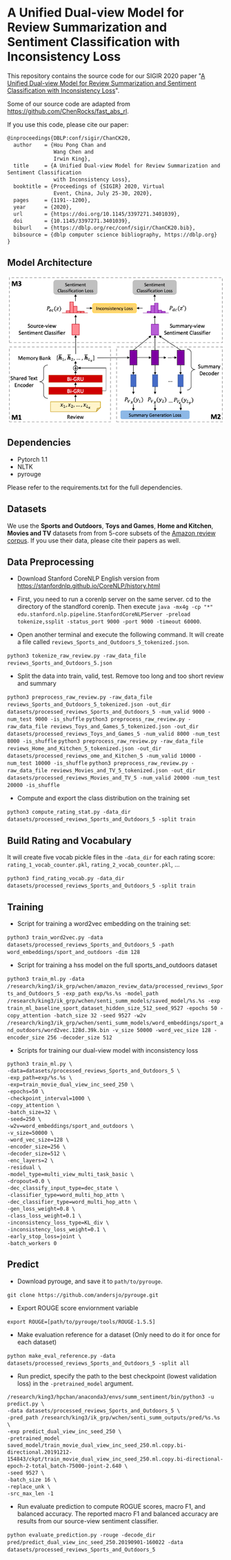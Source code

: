 # A Unified Dual-view Model for Review Summarization and Sentiment Classification with Inconsistency Loss

This repository contains the source code for our SIGIR 2020 paper "[A Unified Dual-view Model for Review Summarization and Sentiment Classification with Inconsistency Loss](https://arxiv.org/abs/2006.01592)". 

Some of our source code are adapted from https://github.com/ChenRocks/fast_abs_rl. 

If you use this code, please cite our paper:
```
@inproceedings{DBLP:conf/sigir/ChanCK20,
  author    = {Hou Pong Chan and
               Wang Chen and
               Irwin King},
  title     = {A Unified Dual-view Model for Review Summarization and Sentiment Classification
               with Inconsistency Loss},
  booktitle = {Proceedings of {SIGIR} 2020, Virtual
               Event, China, July 25-30, 2020},
  pages     = {1191--1200},
  year      = {2020},
  url       = {https://doi.org/10.1145/3397271.3401039},
  doi       = {10.1145/3397271.3401039},
  biburl    = {https://dblp.org/rec/conf/sigir/ChanCK20.bib},
  bibsource = {dblp computer science bibliography, https://dblp.org}
}
```

## Model Architecture
![](figs/dual_view_model_architecture.png)

## Dependencies
- Pytorch 1.1
- NLTK
- pyrouge

Please refer to the requirements.txt for the full dependencies. 


## Datasets
We use the **Sports and Outdoors**, **Toys and Games**, **Home and Kitchen**, **Movies and TV** datasets from from 5-core subsets of the [Amazon review corpus](http://jmcauley.ucsd.edu/data/amazon/). If you use their data, please cite their papers as well. 

## Data Preprocessing

- Download Stanford CoreNLP English version from https://stanfordnlp.github.io/CoreNLP/history.html

- First, you need to run a corenlp server on the same server. cd to the directory of the standford corenlp. Then execute `java -mx4g -cp "*" edu.stanford.nlp.pipeline.StanfordCoreNLPServer -preload tokenize,ssplit -status_port 9000 -port 9000 -timeout 60000`.

- Open another terminal and execute the following command. It will create a file called `reviews_Sports_and_Outdoors_5_tokenized.json`. 

`python3 tokenize_raw_review.py -raw_data_file reviews_Sports_and_Outdoors_5.json`


- Split the data into train, valid, test. Remove too long and too short review and summary

`python3 preprocess_raw_review.py -raw_data_file reviews_Sports_and_Outdoors_5_tokenized.json -out_dir datasets/processed_reviews_Sports_and_Outdoors_5 -num_valid 9000 -num_test 9000 -is_shuffle`
`python3 preprocess_raw_review.py -raw_data_file reviews_Toys_and_Games_5_tokenized.json -out_dir datasets/processed_reviews_Toys_and_Games_5 -num_valid 8000 -num_test 8000 -is_shuffle`
`python3 preprocess_raw_review.py -raw_data_file reviews_Home_and_Kitchen_5_tokenized.json -out_dir datasets/processed_reviews_ome_and_Kitchen_5 -num_valid 10000 -num_test 10000 -is_shuffle`
`python3 preprocess_raw_review.py -raw_data_file reviews_Movies_and_TV_5_tokenized.json -out_dir datasets/processed_reviews_Movies_and_TV_5 -num_valid 20000 -num_test 20000 -is_shuffle`

- Compute and export the class distribution on the training set

`python3 compute_rating_stat.py -data_dir datasets/processed_reviews_Sports_and_Outdoors_5 -split train`

## Build Rating and Vocabulary
It will create five vocab pickle files in the `-data_dir` for each rating score: `rating_1_vocab_counter.pkl`, `rating_2_vocab_counter.pkl`, ...

`python3 find_rating_vocab.py -data_dir datasets/processed_reviews_Sports_and_Outdoors_5 -split train`

## Training

- Script for training a word2vec embedding on the training set: 

`python3 train_word2vec.py -data datasets/processed_reviews_Sports_and_Outdoors_5 -path word_embeddings/sport_and_outdoors -dim 128`

- Script for training a hss model on the full sports_and_outdoors dataset

`python3 train_ml.py -data /research/king3/ik_grp/wchen/amazon_review_data/processed_reviews_Sports_and_Outdoors_5 -exp_path exp/%s.%s -model_path /research/king3/ik_grp/wchen/senti_summ_models/saved_model/%s.%s -exp train_ml_baseline_sport_dataset_hidden_size_512_seed_9527 -epochs 50 -copy_attention -batch_size 32 -seed 9527 -w2v /research/king3/ik_grp/wchen/senti_summ_models/word_embeddings/sport_and_outdoors/word2vec.128d.39k.bin -v_size 50000 -word_vec_size 128 -encoder_size 256 -decoder_size 512`

- Scripts for training our dual-view model with inconsistency loss

```
python3 train_ml.py \
-data=datasets/processed_reviews_Sports_and_Outdoors_5 \
-exp_path=exp/%s.%s \
-exp=train_movie_dual_view_inc_seed_250 \
-epochs=50 \
-checkpoint_interval=1000 \
-copy_attention \
-batch_size=32 \
-seed=250 \
-w2v=word_embeddings/sport_and_outdoors \
-v_size=50000 \
-word_vec_size=128 \
-encoder_size=256 \
-decoder_size=512 \
-enc_layers=2 \
-residual \
-model_type=multi_view_multi_task_basic \
-dropout=0.0 \
-dec_classify_input_type=dec_state \
-classifier_type=word_multi_hop_attn \
-dec_classifier_type=word_multi_hop_attn \
-gen_loss_weight=0.8 \
-class_loss_weight=0.1 \
-inconsistency_loss_type=KL_div \
-inconsistency_loss_weight=0.1 \
-early_stop_loss=joint \
-batch_workers 0
```

## Predict

- Download pyrouge, and save it to `path/to/pyrouge`. 

`git clone https://github.com/andersjo/pyrouge.git`

- Export ROUGE score enviornment variable

`export ROUGE=[path/to/pyrouge/tools/ROUGE-1.5.5]`

- Make evaluation reference for a dataset (Only need to do it for once for each dataset)

`python make_eval_reference.py -data datasets/processed_reviews_Sports_and_Outdoors_5 -split all`

- Run predict, specify the path to the best checkpoint (lowest validation loss) in the `-pretrained_model` argument. 

```
/research/king3/hpchan/anaconda3/envs/summ_sentiment/bin/python3 -u predict.py \
-data datasets/processed_reviews_Sports_and_Outdoors_5 \
-pred_path /research/king3/ik_grp/wchen/senti_summ_outputs/pred/%s.%s \
-exp predict_dual_view_inc_seed_250 \
-pretrained_model saved_model/train_movie_dual_view_inc_seed_250.ml.copy.bi-directional.20191212-154843/ckpt/train_movie_dual_view_inc_seed_250.ml.copy.bi-directional-epoch-2-total_batch-75000-joint-2.640 \
-seed 9527 \
-batch_size 16 \
-replace_unk \
-src_max_len -1
```

- Run evaluate prediction to compute ROGUE scores, macro F1, and balanced accuracy. The reported macro F1 and balanced accuracy are results from our source-view sentiment classifier. 

`python evaluate_prediction.py -rouge -decode_dir pred/predict_dual_view_inc_seed_250.20190901-160022 -data datasets/processed_reviews_Sports_and_Outdoors_5`
